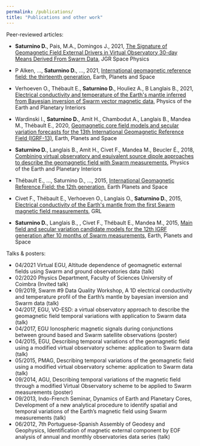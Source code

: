 ```yaml
---
permalink: /publications/
title: "Publications and other work"
---
```


Peer-reviewed articles:  
* **Saturnino D.**, Pais, M.A., Domingos J., 2021, [The Signature of Geomagnetic Field External Drivers in Virtual Observatory 30-day Means Derived From Swarm Data](https://doi.org/10.1029/2021JA029579), JGR Space Physics

* P Alken, ..., **Saturnino D.**, ..., 2021, [International geomagnetic reference field: the thirteenth generation](https://doi.org/10.1186/s40623-020-01288-x), Earth, Planets and Space
 
* Verhoeven O., Thébault E., **Saturnino D.**, Houliez A., B Langlais B., 2021, [Electrical conductivity and temperature of the Earth's mantle inferred from Bayesian inversion of Swarm vector magnetic data](https://doi.org/10.1016/j.pepi.2021.106702), Physics of the Earth and Planetary Interiors 

* Wardinski I., **Saturnino D.**, Amit H., Chambodut A., Langlais B., Mandea M., Thébault E., 2020, [Geomagnetic core field models and secular variation forecasts for the 13th International Geomagnetic Reference Field (IGRF-13)](), Earth, Planets and Space
 
* **Saturnino D.**, Langlais B., Amit H., Civet F., Mandea M., Beucler É., 2018, [Combining virtual observatory and equivalent source dipole approaches to describe the geomagnetic field with Swarm measurements](https://doi.org/10.1016/j.pepi.2017.06.004), Physics of the Earth and Planetary Interiors 

* Thébault E., ..., Saturnino D., ..., 2015, [International Geomagnetic Reference Field: the 12th generation](https://doi.org/10.1186/s40623-015-0228-9), Earth Planets and Space

* Civet F., Thébault E., Verhoeven O., Langlais O., **Saturnino D.**, 2015, [Electrical conductivity of the Earth's mantle from the first Swarm magnetic field measurements](https://doi.org/10.1002/2015GL063397), GRL

* **Saturnino D.**, Langlais B., , Civet F., Thébault E., Mandea M., 2015, [Main field and secular variation candidate models for the 12th IGRF generation after 10 months of Swarm measurements](https://doi.org/10.1186/s40623-015-0262-7), Earth, Planets and Space


Talks & posters: 
* 04/2021 Virtual EGU, Altitude dependence of geomagnetic external fields using Swarm and ground observatories data (talk)
* 02/2020 Physics Department, Faculty of Sciences University of Coimbra (Invited talk)
* 09/2019, Swarm #9 Data Quality Workshop, A 1D electrical conductivity and temperature profil of the Earth’s mantle by bayesian inversion and Swarm data (talk)
* 04/2017, EGU, VO-ESD: a virtual observatory approach to describe the geomagnetic field temporal variations with application to Swarm data (talk)
* 04/2017, EGU  Ionospheric magnetic signals during conjunctions between ground based and Swarm satellite observations (poster)
* 04/2015, EGU, Describing temporal variations of the geomagnetic field using a modified virtual observatory scheme: application to Swarm data (talk)
* 05/2015, PMAG, Describing temporal variations of the geomagnetic field using a modified virtual observatory scheme: application to Swarm data (talk)
* 09/2014, AGU, Describing temporal variations of the magnetic field through a modified Virtual Observatory scheme to be applied to Swarm measurements (poster)
* 09/2013, Indo-French Seminar, Dynamics of Earth and Planetary Cores, Development of a new analytical procedure to identify spatial and temporal variations of
the Earth’s magnetic field using Swarm measurements (talk)
* 06/2012, 7th Portuguese-Spanish Assembly of Geodesy and Geophysics, Identification of magnetic external component by EOF analysis of annual and monthly observatories data series (talk)

